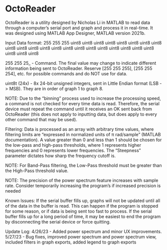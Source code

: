 # OctoReader
OctoReader is a utility designed by Nicholas Li in MATLAB to read data through a computer’s serial port and graph and process it in real-time. It was designed using MATLAB App Designer, MATLAB version 2021b.

Input Data format:
255   255   255   uint8 uint8 uint8 uint8 uint8 uint8 uint8 uint8 uint8 uint8 uint8 uint8 uint8 uint8 uint8 uint8 uint8 uint8 uint8 uint8 uint8 uint8 uint8 uint8

255 255 25_ - Command. The final value may change to indicate different information being sent to OctoReader. Reserve [255 255 255], [255 255 254], etc. for possible commands and do NOT use for data.

uint8t (24x) - 8x 24-bit unsigned integers, sent in Little Endian format (LSB -> MSB). They are in order of graph 1 to graph 8. 

NOTE: Due to the “binning” process used to increase the processing speed, a command is not checked for every time data is read. Therefore, the serial device must repeat the command until it receives an OK sent back from OctoReader (this does not apply to inputting data, but does apply to every other command that may be used).

Filtering:
Data is processed as an array with arbitrary time values, where filtering limits are “expressed in normalized units of π rad/sample” (MATLAB documentation). A value greater than 0 and less than 1 should be chosen for the low-pass and high-pass thresholds, where 1 represents higher frequencies and 0 represents lower frequencies. The “Steepness” parameter dictates how sharp the frequency cutoff is.

NOTE: For Band-Pass filtering, the Low-Pass threshold must be greater than the High-Pass threshold value.

NOTE: The precision of the power spectrum feature increases with sample rate. Consider temporarily increasing the program’s if increased precision is needed

Known Issues:
If the serial buffer fills up, graphs will not be updated until all of the data in the buffer is read. This can happen if the program is stopped for some reason, or if data is being sent too fast to process. If the serial buffer fills up for a long period of time, it may be easiest to end the program by disconnecting the serial device or force quitting.

Update Log:
4/26/23 - Added power spectrum and minor UX improvements.
5/27/23 - Bug fixes, improved power spectrum and power spectrum view, included filters in graph exports, added legend to graph exports

